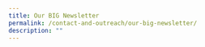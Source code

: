 ```yaml
---
title: Our BIG Newsletter
permalink: /contact-and-outreach/our-big-newsletter/
description: ""
---
```

